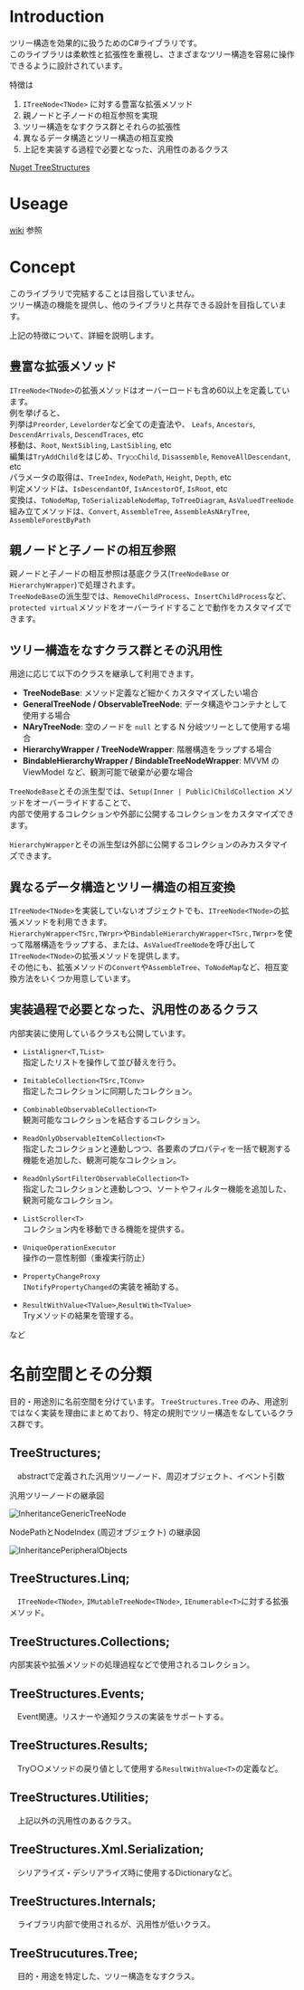 # Introduction
ツリー構造を効果的に扱うためのC#ライブラリです。  
このライブラリは柔軟性と拡張性を重視し、さまざまなツリー構造を容易に操作できるように設計されています。

特徴は
1. `ITreeNode<TNode>` に対する豊富な拡張メソッド
1. 親ノードと子ノードの相互参照を実現
1. ツリー構造をなすクラス群とそれらの拡張性
1. 異なるデータ構造とツリー構造の相互変換
1. 上記を実装する過程で必要となった、汎用性のあるクラス

[Nuget TreeStructures](https://www.nuget.org/packages/TreeStructures/)

# Useage
[wiki](https://github.com/Houzkin/TreeStructures/wiki/Home_ja) 参照  

# Concept
このライブラリで完結することは目指していません。  
ツリー構造の機能を提供し、他のライブラリと共存できる設計を目指しています。
  
上記の特徴について、詳細を説明します。
## 豊富な拡張メソッド
`ITreeNode<TNode>`の拡張メソッドはオーバーロードも含め60以上を定義しています。  
例を挙げると、  
列挙は`Preorder`, `Levelorder`など全ての走査法や、 `Leafs`, `Ancestors`, `DescendArrivals`, `DescendTraces`, etc  
移動は、`Root`, `NextSibling`, `LastSibling`, etc  
編集は`TryAddChild`をはじめ、`Try○○Child`, `Disassemble`, `RemoveAllDescendant`, etc  
パラメータの取得は、`TreeIndex`, `NodePath`, `Height`, `Depth`, etc  
判定メソッドは、`IsDescendantOf`, `IsAncestorOf`, `IsRoot`, etc  
変換は、`ToNodeMap`, `ToSerializableNodeMap`, `ToTreeDiagram`, `AsValuedTreeNode`  
組み立てメソッドは、`Convert`, `AssembleTree`, `AssembleAsNAryTree`, `AssembleForestByPath`  


## 親ノードと子ノードの相互参照
親ノードと子ノードの相互参照は基底クラス(`TreeNodeBase` or `HierarchyWrapper`)で処理されます。  
`TreeNodeBase`の派生型では、`RemoveChildProcess`、`InsertChildProcess`など、`protected virtual`メソッドをオーバーライドすることで動作をカスタマイズできます。

## ツリー構造をなすクラス群とその汎用性
用途に応じて以下のクラスを継承して利用できます。

- **TreeNodeBase**: メソッド定義など細かくカスタマイズしたい場合
- **GeneralTreeNode / ObservableTreeNode**: データ構造やコンテナとして使用する場合
- **NAryTreeNode**: 空のノードを `null` とする N 分岐ツリーとして使用する場合
- **HierarchyWrapper / TreeNodeWrapper**: 階層構造をラップする場合
- **BindableHierarchyWrapper / BindableTreeNodeWrapper**: MVVM の ViewModel など、観測可能で破棄が必要な場合

`TreeNodeBase`とその派生型では、`Setup(Inner | Public)ChildCollection` メソッドをオーバーライドすることで、  
内部で使用するコレクションや外部に公開するコレクションをカスタマイズできます。

`HierarchyWrapper`とその派生型は外部に公開するコレクションのみカスタマイズできます。  
  
## 異なるデータ構造とツリー構造の相互変換
`ITreeNode<TNode>`を実装していないオブジェクトでも、`ITreeNode<TNode>`の拡張メソッドを利用できます。  
`HierarchyWrapper<TSrc,TWrpr>`や`BindableHierarchyWrapper<TSrc,TWrpr>`を使って階層構造をラップする、または、`AsValuedTreeNode`を呼び出して`ITreeNode<TNode>`の拡張メソッドを提供します。  
その他にも、拡張メソッドの`Convert`や`AssembleTree`、`ToNodeMap`など、相互変換方法をいくつか用意しています。  

## 実装過程で必要となった、汎用性のあるクラス 

内部実装に使用しているクラスも公開しています。  

- `ListAligner<T,TList>`   
指定したリストを操作して並び替えを行う。

- `ImitableCollection<TSrc,TConv>`  
指定したコレクションに同期したコレクション。

- `CombinableObservableCollection<T>`  
観測可能なコレクションを結合するコレクション。

- `ReadOnlyObservableItemCollection<T>`  
指定したコレクションと連動しつつ、各要素のプロパティを一括で観測する機能を追加した、観測可能なコレクション。

- `ReadOnlySortFilterObservableCollection<T>`  
指定したコレクションと連動しつつ、ソートやフィルター機能を追加した、観測可能なコレクション。

- `ListScroller<T>`  
コレクション内を移動できる機能を提供する。

- `UniqueOperationExecutor`  
操作の一意性制御（重複実行防止）

- `PropertyChangeProxy`  
`INotifyPropertyChanged`の実装を補助する。 

- `ResultWithValue<TValue>`,`ResultWith<TValue>`  
Tryメソッドの結果を管理する。

など

# 名前空間とその分類

目的・用途別に名前空間を分けています。
`TreeStructures.Tree` のみ、用途別ではなく実装を理由にまとめており、特定の規則でツリー構造をなしているクラス群です。

## TreeStructures;  
　abstractで定義された汎用ツリーノード、周辺オブジェクト、イベント引数
 
 汎用ツリーノードの継承図
 
 ![InheritanceGenericTreeNode](https://raw.githubusercontent.com/Houzkin/TreeStructures/master/images/InheritanceGenericTreeNode.png)

 NodePathとNodeIndex (周辺オブジェクト) の継承図
 
![InheritancePeripheralObjects](https://raw.githubusercontent.com/Houzkin/TreeStructures/master/images/InheritancePeripheralObjects.png)

## TreeStructures.Linq;
　`ITreeNode<TNode>`, `IMutableTreeNode<TNode>`, `IEnumerable<T>`に対する拡張メソッド。
## TreeStructures.Collections;
 内部実装や拡張メソッドの処理過程などで使用されるコレクション。  
## TreeStructures.Events;
　Event関連。リスナーや通知クラスの実装をサポートする。
## TreeStructures.Results;
　Try○○メソッドの戻り値として使用する`ResultWithValue<T>`の定義など。
## TreeStructures.Utilities;
　上記以外の汎用性のあるクラス。
## TreeStructures.Xml.Serialization;
　シリアライズ・デシリアライズ時に使用するDictionaryなど。
## TreeStructures.Internals;
　ライブラリ内部で使用されるが、汎用性が低いクラス。
## TreeStrucutures.Tree;
　目的・用途を特定した、ツリー構造をなすクラス。
